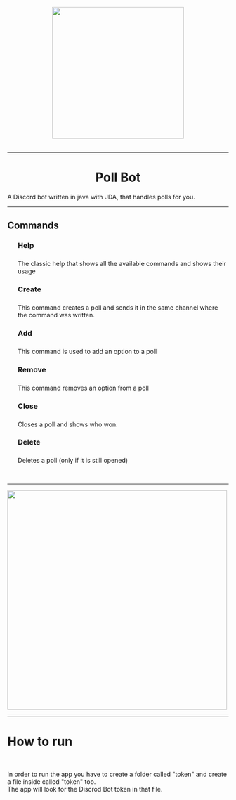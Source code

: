 <center><p align="center"><img src="https://user-images.githubusercontent.com/62235503/142996349-caf77a52-a22f-4c75-84de-4c6da765b8c0.png" width="300"></img><br>
<br><hr><h1>Poll Bot</h1></p></center>

<p>A Discord bot written in java with JDA, that handles polls for you.</p>
<hr>
<h2>Commands</h2>
<ul>
  <div>
    <div>
      <h3>
        Help
      <h3>
    </div>
    <div>
      <p>
        The classic help that shows all the available commands and shows their usage
      </p>
    </div>
  </div>
  
  <div>
    <div>
      <h3>
        Create
      <h3>
    </div>
    <div>
      <p>
        This command creates a poll and sends it in the same channel where the command was written.
      </p>
    </div>
  </div>
      
      
  <div>
    <div>
      <h3>
        Add
      <h3>
    </div>
    <div>
      <p>
        This command is used to add an option to a poll
      </p>
    </div>
  </div>
      
      
   <div>
    <div>
      <h3>
        Remove
      <h3>
    </div>
    <div>
      <p>
        This command removes an option from a poll
      </p>
    </div>
  </div>
      
      
   <div>
    <div>
      <h3>
        Close
      <h3>
    </div>
    <div>
      <p>
        Closes a poll and shows who won.
      </p>
    </div>
  </div>
      
   <div>
    <div>
      <h3>
        Delete
      <h3>
    </div>
    <div>
      <p>
        Deletes a poll (only if it is still opened)
      </p>
    </div>
  </div>
</ul>
<br><hr>
<img src="https://user-images.githubusercontent.com/62235503/141264704-0aaa7f4f-ab4b-4422-be1d-fd424b62ddc8.png" width="500"></img><br>
      <hr>
      <h1>How to run</h1><br>
      <p>In order to run the app you have to create a folder called "token" and create a file inside called "token" too.<br>
        The app will look for the Discrod Bot token in that file.</p>

